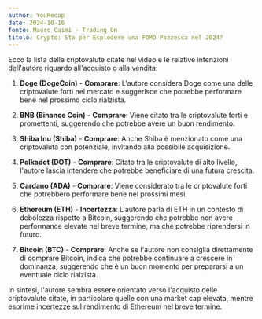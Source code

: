 ```yaml
---
author: YouRecap
date: 2024-10-16
fonte: Mauro Caimi - Trading On
titolo: Crypto: Sta per Esplodere una FOMO Pazzesca nel 2024?
---
```


Ecco la lista delle criptovalute citate nel video e le relative intenzioni dell'autore riguardo all'acquisto o alla vendita:

1. **Doge (DogeCoin)** - **Comprare**: L'autore considera Doge come una delle criptovalute forti nel mercato e suggerisce che potrebbe performare bene nel prossimo ciclo rialzista.

2. **BNB (Binance Coin)** - **Comprare**: Viene citato tra le criptovalute forti e promettenti, suggerendo che potrebbe avere un buon rendimento.

3. **Shiba Inu (Shiba)** - **Comprare**: Anche Shiba è menzionato come una criptovaluta con potenziale, invitando alla possibile acquisizione.

4. **Polkadot (DOT)** - **Comprare**: Citato tra le criptovalute di alto livello, l'autore lascia intendere che potrebbe beneficiare di una futura crescita.

5. **Cardano (ADA)** - **Comprare**: Viene considerato tra le criptovalute forti che potrebbero performare bene nei prossimi mesi.

6. **Ethereum (ETH)** - **Incertezza**: L'autore parla di ETH in un contesto di debolezza rispetto a Bitcoin, suggerendo che potrebbe non avere performance elevate nel breve termine, ma che potrebbe riprendersi in futuro.

7. **Bitcoin (BTC)** - **Comprare**: Anche se l'autore non consiglia direttamente di comprare Bitcoin, indica che potrebbe continuare a crescere in dominanza, suggerendo che è un buon momento per prepararsi a un eventuale ciclo rialzista.

In sintesi, l'autore sembra essere orientato verso l'acquisto delle criptovalute citate, in particolare quelle con una market cap elevata, mentre esprime incertezze sul rendimento di Ethereum nel breve termine.
